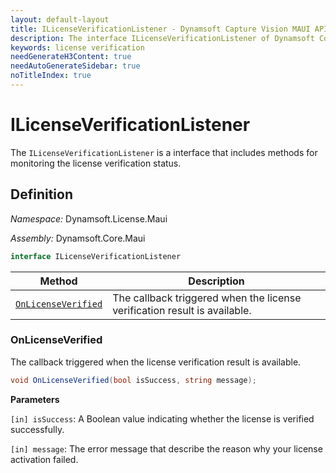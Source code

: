 ```yaml
---
layout: default-layout
title: ILicenseVerificationListener - Dynamsoft Capture Vision MAUI API Reference
description: The interface ILicenseVerificationListener of Dynamsoft Core Module includes methods for monitoring the license verification status.
keywords: license verification
needGenerateH3Content: true
needAutoGenerateSidebar: true
noTitleIndex: true
---
```


# ILicenseVerificationListener

The `ILicenseVerificationListener` is a interface that includes methods for monitoring the license verification status.

## Definition

*Namespace:* Dynamsoft.License.Maui

*Assembly:* Dynamsoft.Core.Maui

```csharp
interface ILicenseVerificationListener
```

| Method | Description |
| ------ | ----------- |
| [`OnLicenseVerified`](#onlicenseverified) | The callback triggered when the license verification result is available. |

### OnLicenseVerified

The callback triggered when the license verification result is available.

```csharp
void OnLicenseVerified(bool isSuccess, string message);
```

**Parameters**

`[in] isSuccess`: A Boolean value indicating whether the license is verified successfully.

`[in] message`: The error message that describe the reason why your license activation failed.

